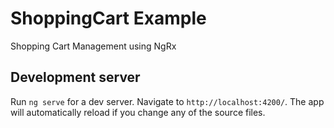 # ShoppingCart Example

Shopping Cart Management using NgRx

## Development server

Run `ng serve` for a dev server. Navigate to `http://localhost:4200/`. The app will automatically reload if you change any of the source files.
